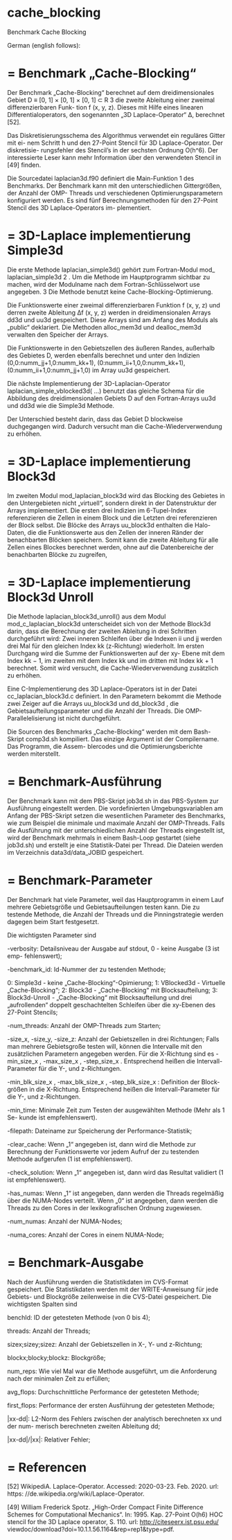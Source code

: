 # cache_blocking
Benchmark Cache Blocking 

German (english follows):

=
 Benchmark „Cache-Blocking“
=

Der Benchmark „Cache-Blocking“ berechnet auf dem dreidimensionales Gebiet D ≡
[0, 1] × [0, 1] × [0, 1] ⊂ R 3 die zweite Ableitung einer zweimal differenzierbaren Funk-
tion f (x, y, z). Dieses mit Hilfe eines linearen Differentialoperators, den sogenannten
„3D Laplace-Operator“ ∆, berechnet [52].

Das Diskretisierungsschema des Algorithmus verwendet ein reguläres Gitter mit ei-
nem Schritt h und den 27-Point Stencil für 3D Laplace-Operator. Der diskretisie-
rungsfehler des Stencil’s in der sechsten Ordnung O(h^6). Der interessierte Leser
kann mehr Information über den verwendeten Stencil in [49] finden.

Die Sourcedatei laplacian3d.f90 definiert die Main-Funktion 1 des Benchmarks.
Der Benchmark kann mit den unterschiedlichen Gittergrößen, der Anzahl der OMP-
Threads und verschiedenen Optimierungsparametern konfiguriert werden. Es sind
fünf Berechnungsmethoden für den 27-Point Stencil des 3D Laplace-Operators im-
plementiert.

=
3D-Laplace implementierung Simple3d
=

Die erste Methode laplacian_simple3d() gehört zum Fortran-Modul mod_
laplacian_simple3d 2 . Um die Methode im Hauptprogramm sichtbar zu machen,
wird der Modulname nach dem Fortran-Schlüsselwort use angegeben. 3 Die Methode
benutzt keine Cache-Blocking-Optimierung.

Die Funktionswerte einer zweimal differenzierbaren Funktion f (x, y, z) und derren
zweite Ableitung ∆f (x, y, z) werden in dreidimensionalen Arrays dd3d und uu3d
gespeichert. Diese Arrays sind am Anfang des Moduls als „public“ deklariert. Die
Methoden alloc_mem3d und dealloc_mem3d verwalten den Speicher der Arrays.

Die Funktionswerte in den Gebietszellen des äußeren Randes, außerhalb des Gebietes
D, werden ebenfalls berechnet und unter den Indizien (0,0:numm_jj+1,0:numm_kk+1),
(0:numm_ii+1,0,0:numm_kk+1), (0:numm_ii+1,0:numm_jj+1,0) im Array uu3d gespeichert.

Die nächste Implementierung der 3D-Laplacian-Operator laplacian_simple_vblocked3d(
...) benutzt das gleiche Schema für die Abbildung des dreidimensionalen Gebiets D
auf den Fortran-Arrays uu3d und dd3d wie die Simple3d Methode.

Der Unterschied besteht darin, dass das Gebiet D blockweise duchgegangen wird.
Dadurch versucht man die Cache-Wiederverwendung zu erhöhen.

=
3D-Laplace implementierung Block3d
=

Im zweiten Modul mod_laplacian_block3d wird das Blocking des Gebietes in den Untergebieten 
nicht „virtuell“, sondern direkt in der Datenstruktur der Arrays implementiert.
Die ersten drei Indizien im 6-Tupel-Index referenzieren die Zellen in einem Block und
die Letzten drei referenzieren der Block selbst. Die Blöcke des Arrays uu_block3d
enthalten die Halo-Daten, die die Funktionswerte aus den Zellen der inneren Ränder
der benachbarten Blöcken speichern. Somit kann die zweite Ableitung für alle Zellen
eines Blockes berechnet werden, ohne auf die Datenbereiche der benachbarten Blöcke
zu zugreifen,

=
3D-Laplace implementierung Block3d Unroll
=

Die  Methode laplacian_block3d_unroll() aus dem Modul mod_c_laplacian_block3d
unterscheidet sich von der Methode Block3d darin, dass die Berechnung der
zweiten Ableitung in drei Schritten durchgeführt wird: Zwei inneren Schleifen über
die Indexen ii und jj werden drei Mal für den gleichen Index kk (z-Richtung)
wiederholt. Im ersten Durchgang wird die Summe der Funktionswerten auf der xy-
Ebene mit dem Index kk − 1, im zweiten mit dem Index kk und im dritten mit Index
kk + 1 berechnet. Somit wird versucht, die Cache-Wiederverwendung zusätzlich zu
erhöhen.

Eine C-Implementierung des 3D Laplace-Operators ist in der Datei cc_laplacian_block3d.c
definiert. In den Parametern bekommt die Methode zwei Zeiger auf die Arrays uu_block3d
und dd_block3d , die Gebietsaufteilungsparameter und die Anzahl der
Threads. Die OMP-Parallelelisierung ist nicht durchgeführt.

Die Sourcen des Benchmarks „Cache-Blocking“ werden mit dem Bash-Skript comp3d.sh
kompiliert. Das einzige Argument ist der Compilername. Das Programm, die Assem-
blercodes und die Optimierungsberichte werden miterstellt.

=
Benchmark-Ausführung
=

Der Benchmark kann mit dem PBS-Skript job3d.sh in das PBS-System zur
Ausführung eingestellt werden. Die vordefinierten Umgebungsvariablen am Anfang
der PBS-Skript setzen die wesentlichen Parameter des Benchmarks, wie zum Beispiel
die minimale und maximale Anzahl der OMP-Threads. Falls die Ausführung mit der
unterschiedlichen Anzahl der Threads eingestellt ist, wird der Benchmark mehrmals
in einem Bash-Loop gestartet (siehe job3d.sh) und erstellt je eine Statistik-Datei
per Thread. Die Dateien werden im Verzeichnis data3d/data_JOBID gespeichert. 

=
Benchmark-Parameter
=

Der Benchmark hat viele Parameter, weil das Hauptprogramm in einem Lauf mehrere
Gebietsgröße und Gebietsaufteilungen testen kann. Die zu testende Methode, die
Anzahl der Threads und die Pinningstrategie werden dagegen beim Start festgesetzt.

Die wichtigsten Parameter sind

-verbosity: Detailsniveau der Ausgabe auf stdout, 0 - keine Ausgabe (3 ist emp-
fehlenswert);

-benchmark_id: Id-Nummer der zu testenden Methode;

0: Simple3d - keine „Cache-Blocking“-Opimierung;
1: VBlocked3d - Virtuelle „Cache-Blocking“;
2: Block3d - „Cache-Blocking“ mit Blocksaufteilung;
3: Block3d-Unroll - „Cache-Blocking“ mit Blocksaufteilung und drei „aufrollenden“
doppelt geschachtelten Schleifen über die xy-Ebenen des 27-Point Stencils;

-num_threads: Anzahl der OMP-Threads zum Starten;

-size_x, -size_y, -size_z: Anzahl der Gebietszellen in drei Richtungen; Falls man
mehrere Gebietsgroße testen will, können die Intervalle mit den zusätzlichen
Parametern angegeben werden. Für die X-Richtung sind es -min_size_x ,
-max_size_x , -step_size_x . Entsprechend heißen die Intervall-Parameter
für die Y-, und z-Richtungen.

-min_blk_size_x , -max_blk_size_x , -step_blk_size_x : Definition der Block-
größen in die X-Richtung. Entsprechend heißen die Intervall-Parameter für die
Y-, und z-Richtungen.

-min_time: Minimale Zeit zum Testen der ausgewählten Methode (Mehr als 1 Se-
kunde ist empfehlenswert).

-filepath: Dateiname zur Speicherung der Performance-Statistik;

-clear_cache: Wenn „1“ angegeben ist, dann wird die Methode zur Berechnung der
Funktionswerte vor jedem Aufruf der zu testenden Methode aufgerufen (1 ist
empfehlenswert).

-check_solution: Wenn „1“ angegeben ist, dann wird das Resultat validiert (1 ist
empfehlenswert).

-has_numas: Wenn „1“ ist angegeben, dann werden die Threads regelmäßig über die
NUMA-Nodes verteilt. Wenn „0“ ist angegeben, dann werden die Threads zu
den Cores in der lexikografischen Ordnung zugewiesen.


-num_numas: Anzahl der NUMA-Nodes;

-numa_cores: Anzahl der Cores in einem NUMA-Node;

=
Benchmark-Ausgabe
=

Nach der Ausführung werden die Statistikdaten im CVS-Format gespeichert. Die
Statistikdaten werden mit der WRITE-Anweisung für jede Gebiets- und Blockgröße
zeilenweise in die CVS-Datei gespeichert. Die wichtigsten Spalten sind

benchId: ID der getesteten Methode (von 0 bis 4);

threads: Anzahl der Threads;

sizex;sizey;sizez: Anzahl der Gebietszellen in X-, Y- und z-Richtung;

blockx;blocky;blockz: Blockgröße;

num_reps: Wie viel Mal war die Methode ausgeführt, um die Anforderung nach der
minimalen Zeit zu erfüllen;

avg_flops: Durchschnittliche Performance der getesteten Methode;

first_flops: Performance der ersten Ausführung der getesteten Methode;

|xx-dd|: L2-Norm des Fehlers zwischen der analytisch berechneten xx und der num-
merisch berechneten zweiten Ableitung dd;

|xx-dd|/|xx|: Relativer Fehler;

=
Referencen
=

[52] WikipediA. Laplace-Operator. Accessed: 2020-03-23. Feb. 2020. url: https:
//de.wikipedia.org/wiki/Laplace-Operator.

[49] William Frederick Spotz. „High-Order Compact Finite Difference Schemes for
Computational Mechanics“. In: 1995. Kap. 27-Point O(h6) HOC stencil for
the 3D Laplace operator, S. 110. url: http://citeseerx.ist.psu.edu/
viewdoc/download?doi=10.1.1.56.1164&rep=rep1&type=pdf.
